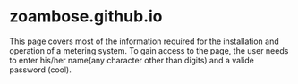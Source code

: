 # zoambose.github.io
This page covers most of the information required for the installation and operation of a metering system.
To gain access to the page, the user needs to enter his/her name(any character other than digits) and a valide password (cool).

